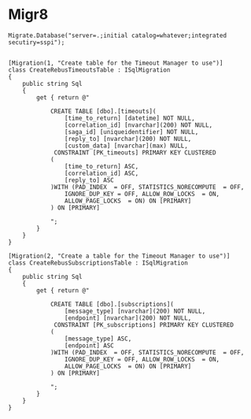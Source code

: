 # Migr8

	Migrate.Database("server=.;initial catalog=whatever;integrated secutiry=sspi");


    [Migration(1, "Create table for the Timeout Manager to use")]
    class CreateRebusTimeoutsTable : ISqlMigration
    {
        public string Sql
        {
            get { return @"

                CREATE TABLE [dbo].[timeouts](
	                [time_to_return] [datetime] NOT NULL,
	                [correlation_id] [nvarchar](200) NOT NULL,
	                [saga_id] [uniqueidentifier] NOT NULL,
	                [reply_to] [nvarchar](200) NOT NULL,
	                [custom_data] [nvarchar](max) NULL,
                 CONSTRAINT [PK_timeouts] PRIMARY KEY CLUSTERED 
                (
	                [time_to_return] ASC,
	                [correlation_id] ASC,
	                [reply_to] ASC
                )WITH (PAD_INDEX  = OFF, STATISTICS_NORECOMPUTE  = OFF, 
                    IGNORE_DUP_KEY = OFF, ALLOW_ROW_LOCKS  = ON, 
                    ALLOW_PAGE_LOCKS  = ON) ON [PRIMARY]
                ) ON [PRIMARY]

				"; 
			}
        }
    }

    [Migration(2, "Create a table for the Timeout Manager to use")]
    class CreateRebusSubscriptionsTable : ISqlMigration
    {
        public string Sql
        {
            get { return @"

                CREATE TABLE [dbo].[subscriptions](
	                [message_type] [nvarchar](200) NOT NULL,
	                [endpoint] [nvarchar](200) NOT NULL,
                 CONSTRAINT [PK_subscriptions] PRIMARY KEY CLUSTERED 
                (
	                [message_type] ASC,
	                [endpoint] ASC
                )WITH (PAD_INDEX  = OFF, STATISTICS_NORECOMPUTE  = OFF, 
                    IGNORE_DUP_KEY = OFF, ALLOW_ROW_LOCKS  = ON, 
                    ALLOW_PAGE_LOCKS  = ON) ON [PRIMARY]
                ) ON [PRIMARY]

				"; 
			}
        }
    }